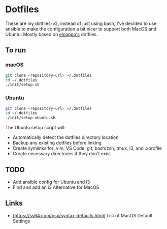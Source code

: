 # Dotfiles

These are my dotfiles-v2, instead of just using bash, I've decided to use ansible to make the configuration a bit nicer to support both MacOS and Ubuntu. Mostly based on [elnappo's](https://github.com/elnappo/dotfiles) dotfiles.

## To run

### macOS

```bash
git clone <repository-url> ~/.dotfiles
cd ~/.dotfiles
./init/setup.sh
```

### Ubuntu

```bash
git clone <repository-url> ~/.dotfiles
cd ~/.dotfiles
./init/setup-ubuntu.sh
```

The Ubuntu setup script will:
- Automatically detect the dotfiles directory location
- Backup any existing dotfiles before linking
- Create symlinks for: vim, VS Code, git, bash/zsh, tmux, i3, and .xprofile
- Create necessary directories if they don't exist

## TODO

* Add ansible config for Ubuntu and i3
* Find and add an i3 Alternative for MacOS

## Links

* [https://ss64.com/osx/syntax-defaults.html] List of MacOS Default Settings


